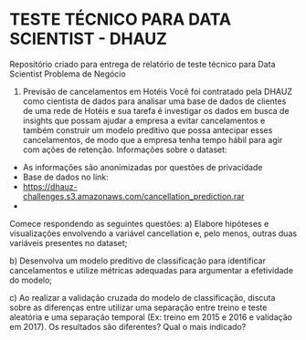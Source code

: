 # TESTE TÉCNICO PARA DATA SCIENTIST - DHAUZ
Repositório criado para entrega de relatório de teste técnico para Data Scientist
Problema de Negócio

1. Previsão de cancelamentos em Hotéis
Você foi contratado pela DHAUZ como cientista de dados para analisar uma base de dados de clientes
de uma rede de Hotéis e sua tarefa é investigar os dados em busca de insights que possam ajudar a
empresa a evitar cancelamentos e também construir um modelo preditivo que possa antecipar esses
cancelamentos, de modo que a empresa tenha tempo hábil para agir com ações de retenção.
Informações sobre o dataset:

- As informações são anonimizadas por questões de privacidade
- Base de dados no link:
- https://dhauz-challenges.s3.amazonaws.com/cancellation_prediction.rar
- 
Comece respondendo as seguintes questões:
a) Elabore hipóteses e visualizações envolvendo a variável cancellation e, pelo menos, outras
duas variáveis presentes no dataset;

b) Desenvolva um modelo preditivo de classificação para identificar cancelamentos e utilize
métricas adequadas para argumentar a efetividade do modelo;

c) Ao realizar a validação cruzada do modelo de classificação, discuta sobre as diferenças entre
utilizar uma separação entre treino e teste aleatória e uma separação temporal (Ex: treino em
2015 e 2016 e validação em 2017). Os resultados são diferentes? Qual o mais indicado?
